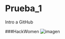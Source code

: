 # Prueba_1
Intro a GitHub

###HackWomen ![imagen](https://user-images.githubusercontent.com/98134796/150685460-6d0fe4e1-ec16-4da5-9324-027680ddcff9.png)

